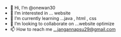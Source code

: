 - 👋 Hi, I’m @onewan30
- 👀 I’m interested in ... website
- 🌱 I’m currently learning ...java , html , css
- 💞️ I’m looking to collaborate on ...website optimize
- 📫 How to reach me ...jangannapsu29@gmail.com

<!---
onewan30/onewan30 is a ✨ special ✨ repository because its `README.md` (this file) appears on your GitHub profile.
You can click the Preview link to take a look at your changes.
--->
